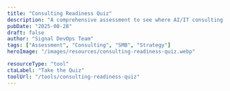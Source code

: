 ```yaml
---
title: "Consulting Readiness Quiz"
description: "A comprehensive assessment to see where AI/IT consulting can accelerate your business — strategy, operations, data, security, and culture."
pubDate: "2025-08-28"
draft: false
author: "Signal DevOps Team"
tags: ["Assessment", "Consulting", "SMB", "Strategy"]
heroImage: "/images/resources/consulting-readiness-quiz.webp"

resourceType: "tool"
ctaLabel: "Take the Quiz"
toolUrl: "/tools/consulting-readiness-quiz"
---
```

